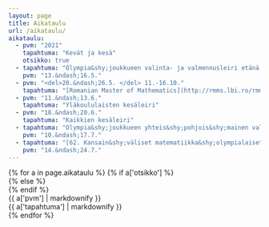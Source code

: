 ```yaml
---
layout: page
title: Aikataulu
url: /aikataulu/
aikataulu:
  - pvm: "2021"
    tapahtuma: "Kevät ja kesä"
    otsikko: true
  - tapahtuma: "Olympia&shy;joukkueen valinta- ja valmennusleiri etänä, lisätietoa myöhemmin"
    pvm: "13.&ndash;16.5."
  - pvm: "<del>20.&ndash;26.5. </del> 11.-16.10."
    tapahtuma: "[Romanian Master of Mathematics](http://rmms.lbi.ro/rmm2021/index.php?id=home) etänä"
  - pvm: "11.&ndash;13.6."
    tapahtuma: "Yläkoululaisten kesäleiri"
  - pvm: "18.&ndash;20.6."
    tapahtuma: "Kaikkien kesäleiri"
  - tapahtuma: "Olympia&shy;joukkueen yhteis&shy;pohjois&shy;mainen valmennus&shy;leiri Sorøssa, Tanskassa (mahdollisesti)"
    pvm: "10.&ndash;17.7."
  - tapahtuma: "[62. Kansain&shy;väliset matematiikka&shy;olympialaiset <abbr>IMO</abbr> Pietarissa](http://www.imo-official.org/year_info.aspx?year=2021), Suomen joukkue Suomessa tai mahdollisesti Tanskassa yhdessä muiden Pohjoismaiden kanssa"
    pvm: "14.&ndash;24.7."
---
```

<div class="list-group">
{% for a in page.aikataulu %}
{% if a['otsikko'] %}<div class="list-group-item-info row">{% else %}<div class="list-group-item row">{% endif %}
<div class="col-sm-3">{{ a['pvm'] | markdownify }}</div>
<div class="col-sm-9">{{ a['tapahtuma'] | markdownify }}</div>
</div>
{% endfor %}
</div>
